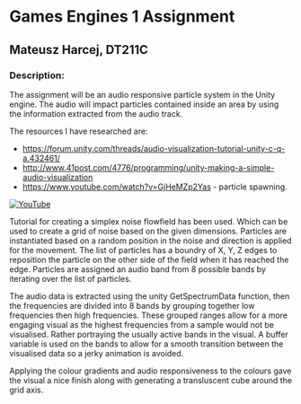 # Games Engines 1 Assignment
## Mateusz Harcej, DT211C

### **Description:**
The assignment will be an audio responsive particle system in the Unity engine. The audio will impact particles contained inside an area by using the information extracted from the audio track.

The resources I have researched are:

- https://forum.unity.com/threads/audio-visualization-tutorial-unity-c-q-a.432461/ 
- http://www.41post.com/4776/programming/unity-making-a-simple-audio-visualization
- https://www.youtube.com/watch?v=GjHeMZp2Yas - particle spawning.


[![YouTube](http://img.youtube.com/vi/w59gI8NH0lc/0.jpg)](https://www.youtube.com/watch?v=w59gI8NH0lc)

Tutorial for creating a simplex noise flowfield has been used. Which can be used to create a grid of noise based on the given dimensions. Particles are instantiated based on a random position in the noise and direction is applied for the movement. The list of particles has a boundry of X, Y, Z edges to reposition the particle on the other side of the field when it has reached the edge. Particles are assigned an audio band from 8 possible bands by iterating over the list of particles.

The audio data is extracted using the unity GetSpectrumData function, then the frequencies are divided into 8 bands by grouping together low frequencies then high frequencies. These grouped ranges allow for a more engaging visual as the highest frequencies from a sample would not be visualised. Rather portraying the usually active bands in the visual. A buffer variable is used on the bands to allow for a smooth transition between the visualised data so a jerky animation is avoided.

Applying the colour gradients and audio responsiveness to the colours gave the visual a nice finish along with generating a transluscent cube around the grid axis.